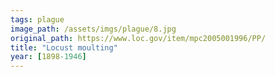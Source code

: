 ```yaml
---
tags: plague
image_path: /assets/imgs/plague/8.jpg
original_path: https://www.loc.gov/item/mpc2005001996/PP/
title: "Locust moulting"
year: [1898-1946]
---
```



